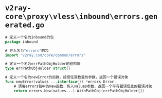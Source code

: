 # `v2ray-core\proxy\vless\inbound\errors.generated.go`

```go
# 定义一个名为inbound的包
package inbound

# 导入名为"errors"的包
import "v2ray.com/core/common/errors"

# 定义一个名为errPathObjHolder的结构体
type errPathObjHolder struct{}

# 定义一个名为newError的函数，接受任意数量的参数，返回一个错误对象
func newError(values ...interface{}) *errors.Error:
    # 调用errors包中的New函数，传入values参数，返回一个带有错误信息的错误对象
    return errors.New(values...).WithPathObj(errPathObjHolder{})
```